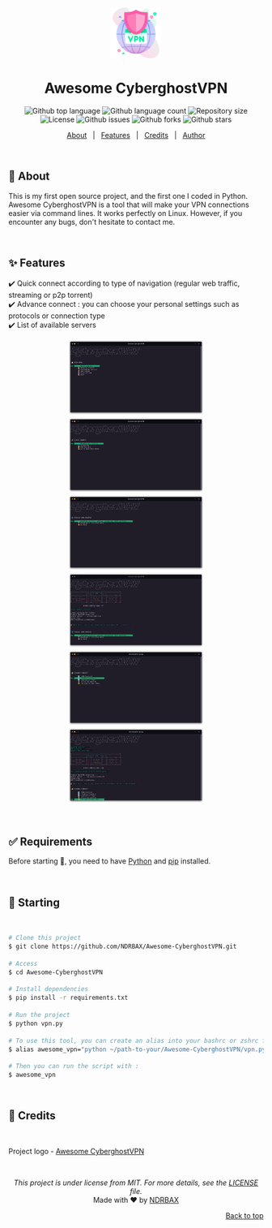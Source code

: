 <div align="center" id="top"> 
  <img src="./assets/vpn.png" alt="Awesome CyberghostVPN Cli" height="100px" />
  <h1>Awesome CyberghostVPN</h1>
</div>

<p align="center">
  <img alt="Github top language" src="https://img.shields.io/github/languages/top/NDRBAX/Awesome-CyberghostVPN?color=56BEB8">
  <img alt="Github language count" src="https://img.shields.io/github/languages/count/NDRBAX/Awesome-CyberghostVPN?color=56BEB8">
  <img alt="Repository size" src="https://img.shields.io/github/repo-size/NDRBAX/Awesome-CyberghostVPN?color=56BEB8">
  <img alt="License" src="https://img.shields.io/github/license/NDRBAX/Awesome-CyberghostVPN?color=56BEB8">
  <img alt="Github issues" src="https://img.shields.io/github/issues/NDRBAX/Awesome-CyberghostVPN?color=56BEB8" />
<img alt="Github forks" src="https://img.shields.io/github/forks/NDRBAX/Awesome-CyberghostVPN?color=56BEB8" />
 <img alt="Github stars" src="https://img.shields.io/github/stars/NDRBAX/Awesome-CyberghostVPN?color=56BEB8" />
</p>

<!-- Status -->

<!-- <h4 align="center">
	🚧  Cyberghostvpn Cli   Public 🚀 Under construction...  🚧
</h4>

<hr> -->

<p align="center">
  <a href="#dart-about">About</a> &#xa0; | &#xa0; 
  <a href="#sparkles-features">Features</a> &#xa0; | &#xa0;
  <a href="#memo-credits">Credits</a> &#xa0; | &#xa0;
  <a href="https://github.com/NDRBAX" target="_blank">Author</a>
</p>

<br>

## :dart: About

This is my first open source project, and the first one I coded in Python. Awesome CyberghostVPN is a tool that will make your VPN connections easier via command lines. It works perfectly on Linux. However, if you encounter any bugs, don't hesitate to contact me.

&#xa0;

## :sparkles: Features

:heavy_check_mark: Quick connect according to type of navigation (regular web traffic, streaming or p2p torrent)\
:heavy_check_mark: Advance connect : you can choose your personal settings such as protocols or connection type\
:heavy_check_mark: List of available servers

<div align="center">
<img src="./assets/preview-1.png" alt="Awesome CyberghostVPN Cli" height="150px" />
<img src="./assets/preview-2.png" alt="Awesome CyberghostVPN Cli" height="150px" />
<img src="./assets/preview-3.png" alt="Awesome CyberghostVPN Cli" height="150px" />
<img src="./assets/preview-4.png" alt="Awesome CyberghostVPN Cli" height="150px" />
<img src="./assets/preview-5.png" alt="Awesome CyberghostVPN Cli" height="150px" />
<img src="./assets/preview-6.png" alt="Awesome CyberghostVPN Cli" height="150px" />
</div>

&#xa0;

## :white_check_mark: Requirements

Before starting :checkered_flag:, you need to have [Python](https://www.python.org/) and [pip](https://pypi.org/project/pip/) installed.

&#xa0;

## :checkered_flag: Starting

&#xa0;

```bash
# Clone this project
$ git clone https://github.com/NDRBAX/Awesome-CyberghostVPN.git

# Access
$ cd Awesome-CyberghostVPN

# Install dependencies
$ pip install -r requirements.txt

# Run the project
$ python vpn.py

# To use this tool, you can create an alias into your bashrc or zshrc file
$ alias awesome_vpn="python ~/path-to-your/Awesome-CyberghostVPN/vpn.py"

# Then you can run the script with :
$ awesome_vpn

```

&#xa0;

## :memo: Credits

&#xa0;

Project logo - <a href="https://www.flaticon.com/free-icons/vpn" title="vpn icons">Awesome CyberghostVPN</a>

&#xa0;

<div align="center">

_This project is under license from MIT. For more details, see the [LICENSE](LICENSE.md) file._ \
Made with :heart: by <a href="https://github.com/NDRBAX" target="_blank">NDRBAX</a>

</div>

<div align="right">
<a href="#top">Back to top</a>
</div>
